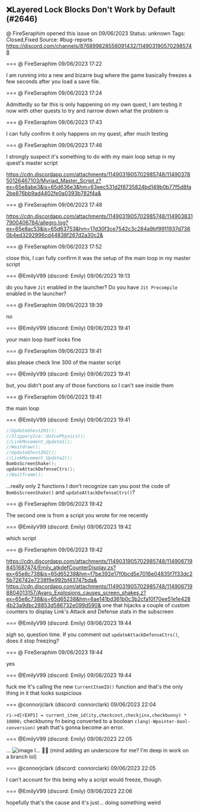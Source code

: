 ## ❌Layered Lock Blocks Don't Work by Default (#2646)
@ FireSeraphim opened this issue on 09/06/2023
Status: unknown
Tags: Closed,Fixed
Source: #bug-reports https://discord.com/channels/876899628556091432/1149031905702985748


=== @ FireSeraphim 09/06/2023 17:22

I am running into a new and bizarre bug where the game basically freezes a few seconds after you load a save file.

=== @ FireSeraphim 09/06/2023 17:24

Admittedly so far this is only happening on my own quest, I am testing it now with other quests to try and narrow down what the problem is

=== @ FireSeraphim 09/06/2023 17:43

I can fully confirm it only happens on my quest, after much testing

=== @ FireSeraphim 09/06/2023 17:46

I strongly suspect it's something to do with my main loop setup in my quest's master script

https://cdn.discordapp.com/attachments/1149031905702985748/1149037850126467103/Myriad_Master_Script.z?ex=65e8abe3&is=65d636e3&hm=63eec531d2f8735824bd149b0b77f5d8fa2be876bb9ad4402fe0a0393b782f4a&

=== @ FireSeraphim 09/06/2023 17:48


https://cdn.discordapp.com/attachments/1149031905702985748/1149038317900406784/allegro.log?ex=65e8ac53&is=65d63753&hm=17d30f3ce7542c3c284a9bf9911937d7360b4ed3292996cd44838f267d2a30c2&

=== @ FireSeraphim 09/06/2023 17:52

close this, I can fully confirm it was the setup of the main loop in my master script

=== @EmilyV99 (discord: Emily) 09/06/2023 19:13

do you have `Jit` enabled in the launcher?
Do you have `Jit Precompile` enabled in the launcher?

=== @ FireSeraphim 09/06/2023 19:39

no

=== @EmilyV99 (discord: Emily) 09/06/2023 19:41

your main loop itself looks fine

=== @ FireSeraphim 09/06/2023 19:41

also please check line 300 of the master script

=== @EmilyV99 (discord: Emily) 09/06/2023 19:41

but, you didn't post any of those functions
so I can't see inside them

=== @ FireSeraphim 09/06/2023 19:41

the main loop

=== @EmilyV99 (discord: Emily) 09/06/2023 19:41

```cpp
//UpdateGhostZH1();
//SlipperyIce::doIcePhysics();
//LinkMovement_Update1();         
//Waitdraw();
//UpdateGhostZH2();
//LinkMovement_Update2();
BombsScreenShake();
updateAttackDefenseCtrs();
//Waitframe();
```
...really only 2 functions I don't recognize
can you post the code of `BombsScreenShake()` and `updateAttackDefenseCtrs()`?

=== @ FireSeraphim 09/06/2023 19:42

The second one is from a script you wrote for me recently

=== @EmilyV99 (discord: Emily) 09/06/2023 19:42

which script

=== @ FireSeraphim 09/06/2023 19:42


https://cdn.discordapp.com/attachments/1149031905702985748/1149067198451687474/Emily_atkdefCounterDisplay.zs?ex=65e8c738&is=65d65238&hm=f7be392e17f0bcd5e7016e04835f7f33dc25b726742e7238f9e992bf43747bda&
https://cdn.discordapp.com/attachments/1149031905702985748/1149067198804013157/Avaro_Explosions_causes_screen_shakes.z?ex=65e8c738&is=65d65238&hm=6ae141bd361b0c3b2cfa10f70ee51e1e4284b23a9dbc28853d586732e099d590&
one that hijacks a couple of custom counters to display Link's Attack and Defense stats in the subscreen

=== @EmilyV99 (discord: Emily) 09/06/2023 19:44

*sigh* so, question time. If you comment out `updateAttackDefenseCtrs()`, does it stop freezing?

=== @ FireSeraphim 09/06/2023 19:44

yes

=== @EmilyV99 (discord: Emily) 09/06/2023 19:44

fuck me
It's calling the new `CurrentItemID()` function
and that's the only thing in it that looks suspicious

=== @connorjclark (discord: connorclark) 09/06/2023 22:04

`ri->d[rEXP1] = current_item_id(ity,checkcost,checkjinx,checkbunny) * 10000;`
checkbunny fn being converted to a boolean
`clang(-Wpointer-bool-conversion)` yeah that's gonna become an error.

=== @EmilyV99 (discord: Emily) 09/06/2023 22:05

...
![image](https://cdn.discordapp.com/attachments/1149031905702985748/1149103049692954724/image.png?ex=65e8e89c&is=65d6739c&hm=1508778744798e9d4ee23edf9326dccc472eb0fcf64770ce57788f253f96af8d&)
I...
🤦‍♀️
(mind adding an underscore for me? I'm deep in work on a branch lol)

=== @connorjclark (discord: connorclark) 09/06/2023 22:05

I can't account for this being why a script would freeze, though.

=== @EmilyV99 (discord: Emily) 09/06/2023 22:06

hopefully that's the cause
and it's just... doing something weird
